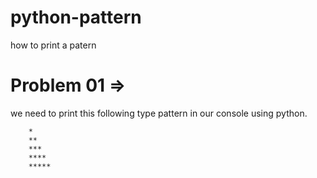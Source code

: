 # python-pattern
how to print a patern 

# Problem 01 => 
we need to print this following type pattern in our console using python. 

```
    *
    **
    ***
    ****
    *****
```
